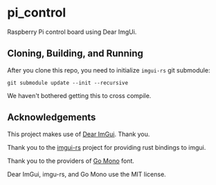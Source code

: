 # pi_control

Raspberry Pi control board using Dear ImgUi.

## Cloning, Building, and Running

After you clone this repo, you need to initialize `imgui-rs`
git submodule:

```
git submodule update --init --recursive
```

We haven't bothered getting this to cross compile.

## Acknowledgements

This project makes use of [Dear ImGui](https://github.com/ocornut/imgui).  Thank you.

Thank you to the [imgui-rs](https://github.com/Gekkio/imgui-rs) project
for providing rust bindings to imgui.

Thank you to the providers of [Go Mono](https://fontlibrary.org/en/font/go-mono) font.

Dear ImGui, imgu-rs, and Go Mono use the MIT license.

